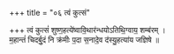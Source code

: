 +++
title = "०६ त्वं कुत्सं"

+++
त्वं कुत्सं॑ शुष्ण॒हत्ये॑ष्वावि॒थार॑न्धयोऽतिथि॒ग्वाय॒ शम्ब॑रम् ।  
म॒हान्तं॑ चिदर्बु॒दं नि क्र॑मीः प॒दा स॒नादे॒व द॑स्यु॒हत्या॑य जज्ञिषे ॥